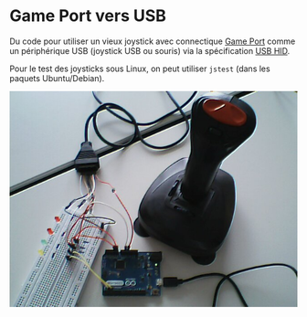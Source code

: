 # Game Port vers USB

Du code pour utiliser un vieux joystick avec connectique [Game Port](http://pinouts.ru/Inputs/GameportPC_pinout.shtml) comme un périphérique USB (joystick USB ou souris) via la spécification [USB HID](https://en.wikipedia.org/wiki/USB_human_interface_device_class).

Pour le test des joysticks sous Linux, on peut utiliser `jstest` (dans les paquets Ubuntu/Debian).

![Montage](joy1.jpg)
